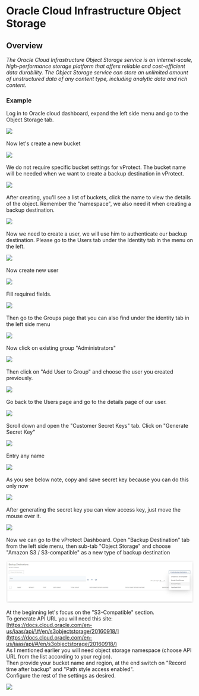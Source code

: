 # Oracle Cloud Infrastructure Object Storage

## Overview

_The Oracle Cloud Infrastructure Object Storage service is an internet-scale, high-performance storage platform that offers reliable and cost-efficient data durability. The Object Storage service can store an unlimited amount of unstructured data of any content type, including analytic data and rich content._

### Example

Log in to Oracle cloud dashboard, expand the left side menu and go to the Object Storage tab.

![](../../../.gitbook/assets/object-storage-oracle-cloud-object-storage.jpg)

Now let's create a new bucket

![](../../../.gitbook/assets/object-storage-oracle-cloud-object-storage-bucket.jpg)

We do not require specific bucket settings for vProtect. The bucket name will be needed when we want to create a backup destination in vProtect.

![](../../../.gitbook/assets/object-storage-oracle-cloud-object-storage-bucket2.jpg)

After creating, you'll see a list of buckets, click the name to view the details of the object. Remember the "namespace", we also need it when creating a backup destination.

![](../../../.gitbook/assets/object-storage-oracle-cloud-object-storage-bucket3.jpg)

Now we need to create a user, we will use him to authenticate our backup destination. Please go to the Users tab under the Identity tab in the menu on the left.

![](../../../.gitbook/assets/object-storage-oracle-cloud-user.jpg)

Now create new user

![](../../../.gitbook/assets/object-storage-oracle-cloud-user2.jpg)

Fill required fields.

![](../../../.gitbook/assets/object-storage-oracle-cloud-user3.jpg)

Then go to the Groups page that you can also find under the identity tab in the left side menu

![](../../../.gitbook/assets/object-storage-oracle-cloud-user-group.jpg)

Now click on existing group "Administrators"

![](../../../.gitbook/assets/object-storage-oracle-cloud-user-group2.jpg)

Then click on "Add User to Group" and choose the user you created previously.

![](../../../.gitbook/assets/object-storage-oracle-cloud-user-group3.jpg)

Go back to the Users page and go to the details page of our user.

![](../../../.gitbook/assets/object-storage-oracle-cloud-user-secrets.jpg)

Scroll down and open the "Customer Secret Keys" tab. Click on "Generate Secret Key"

![](../../../.gitbook/assets/object-storage-oracle-cloud-user-secrets2.jpg)

Entry any name

![](../../../.gitbook/assets/object-storage-oracle-cloud-user-secrets3.jpg)

As you see below note, copy and save secret key because you can do this only now

![](../../../.gitbook/assets/object-storage-oracle-cloud-user-secrets4.jpg)

After generating the secret key you can view access key, just move the mouse over it.

![](../../../.gitbook/assets/object-storage-oracle-cloud-user-secrets5.jpg)

Now we can go to the vProtect Dashboard. Open "Backup Destination" tab from the left side menu, then sub-tab "Object Storage" and choose "Amazon S3 / S3-compatible" as a new type of backup destination

![](../../../.gitbook/assets/backup-destinations-object-storage%20%284%29%20%284%29%20%282%29.jpg)

At the beginning let's focus on the "S3-Compatible" section.  
To generate API URL you will need this site: [https://docs.cloud.oracle.com/en-us/iaas/api/\#/en/s3objectstorage/20160918/](https://docs.cloud.oracle.com/en-us/iaas/api/#/en/s3objectstorage/20160918/)  
As I mentioned earlier you will need object storage namespace \(choose API URL from the list according to your region\).  
Then provide your bucket name and region, at the end switch on "Record time after backup" and "Path style access enabled".  
Configure the rest of the settings as desired.

![](../../../.gitbook/assets/backup-destinations-object-storage-oracle.jpg)

